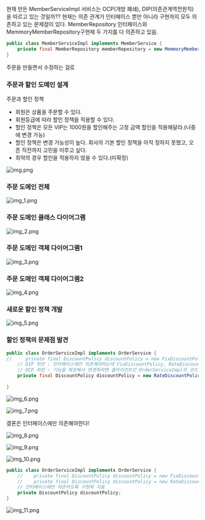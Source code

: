 
현재 만든 MemberServiceImpl 서비스는 OCP(개방 폐쇄), DIP(의존관계역전원칙)을 따르고 있는 것일까??
현재는 의존 관계가 인터페이스 뿐만 아니라 구현까지 모두 의존하고 있는 문제점이 있다.
MemberRepository 인터페이스와 MemmoryMemberRepository구현체 두 가지를 다 의존하고 있음.
```java
public class MemberServiceImpl implements MemberService {
    private final MemberRepository memberRepository = new MemmoryMemberRepository();
}
```
주문을 만들면서 수정하는 걸로


### 주문과 할인 도메인 설계
주문과 할인 정책
- 회원은 상품을 주문할 수 있다.
- 회원등급에 따라 할인 정책을 적용할 수 있다.
- 할인 정책은 모든 VIP는 1000원을 할인해주는 고정 금액 할인을 적용해달라.(나중에 변경 가능)
- 할인 정책은 변경 가능성이 높다. 회사의 기본 할인 정책을 아직 정하지 못했고, 오픈 직전까지 고민을 미루고 싶다.
- 최악의 경우 할인을 적용하지 않을 수 있다.(미확정)

![img.png](img.png)


### 주문 도메인 전체
![img_1.png](img_1.png)


### 주문 도메인 클래스 다이어그램 
![img_2.png](img_2.png)

### 주문 도메인 객체 다이어그램1
![img_3.png](img_3.png)

### 주문 도메인 객체 다이어그램2
![img_4.png](img_4.png)

### 새로운 할인 정책 개발
![img_5.png](img_5.png)



### 할인 정책의 문제점 발견
```java
public class OrderServiceImpl implements OrderService {
//     private final DiscountPolicy discountPolicy = new FixDiscountPolicy();
    // DIP 위반 : 인터페이스에만 의존해야하는데 FixDiscountPolicy, RateDiscountPolicy에 의존한다.
    // OCP 위반 : 기능을 확장해서 변경하려면 클라이언트인 OrderServiceImpl의 코드를 수정해야한다.
    private final DiscountPolicy discountPolicy = new RateDiscountPolicy();
    
}
```
![img_6.png](img_6.png)

![img_7.png](img_7.png)

결론은 인터페이스에만 의존해야한다!

![img_8.png](img_8.png)

![img_9.png](img_9.png)

![img_10.png](img_10.png)


```java
public class OrderServiceImpl implements OrderService {
    //    private final DiscountPolicy discountPolicy = new FixDiscountPolicy();
    //    private final DiscountPolicy discountPolicy = new RateDiscountPolicy();
    // 인터페이스에만 의존하도록 구현체 지움
    private DiscountPolicy discountPolicy;
}
```

![img_11.png](img_11.png)

